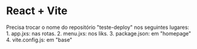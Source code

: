 # React + Vite

Precisa trocar o nome do repositório "teste-deploy" nos seguintes lugares:
    1. app.jxs: nas rotas.
    2. menu.jxs: nos liks.
    3. package.json: em "homepage"
    4. vite.config.js: em "base"